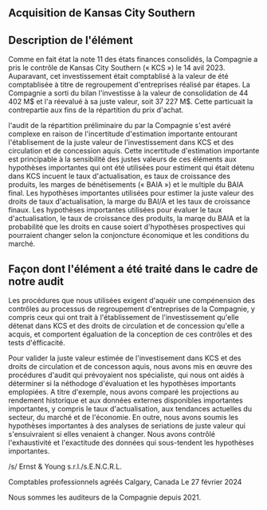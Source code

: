 ## Acquisition de Kansas City Southern

## Description de l'élément

Comme en fait état la note 11 des états finances consolidés, la Compagnie a pris le contrôle de Kansas City Southern (« KCS ») le 14 avil 2023. Auparavant, cet investissement était comptablisé à la valeur de été comptablisée à titre de regroupement d'entreprises réalisé par étapes. La Compagnie a sorti du bilan l'investisse à la valeur de consolidation de 44 402 M\$ et l'a réevalué à sa juste valeur, soit 37 227 M\$. Cette particuait la contrepartie aux fins de la répartition du prix d'achat.

l'audit de la répartition préliminaire du par la Compagnie s'est avéré complexe en raison de l'incertitude d'estimation importante entourant l'établisement de la juste valeur de l'investissement dans KCS et des circulation et de concession aquis. Cette incertitude d'estimation importante est principable à la sensibilité des justes valeurs de ces éléments aux hypothèses importantes qui ont été utilisées pour estiment qui était détenu dans KCS incuent le taux d'actualisation, es taux de croissance des produits, les marges de bénétisements (« BAIA ») et le multiple du BAIA final. Les hypothèses importantes utilisées pour estimer la juste valeur des droits de taux d'actualisation, la marge du BAI/A et les taux de croissance finaux. Les hypothèses importantes utilisées pour évaluer le taux d'actualisation, le taux de croissance des produits, la marqe du BAIA et la probabilité que les droits en cause soiert d'hypothèses prospectives qui pourraient changer selon la conjoncture économique et les conditions du marché.

## Façon dont l'élément a été traité dans le cadre de notre audit

Les procédures que nous utilisées exigent d'aquéir une compénension des contrôles au processus de regroupement d'entreprises de la Compagnie, y compris ceux qui ont trait à l'établissement de l'investissement qu'elle détenat dans KCS et des droits de circulation et de concession qu'elle a acquis, et comportent égaluation de la conception de ces contrôles et des tests d'éfficacité.

Pour valider la juste valeur estimée de l'investisement dans KCS et des droits de circulation et de concesson aquis, nous avons mis en œuvre des procédures d'audit qui prévoyaient nos spécialiste, qui nous ont aidés à déterminer si la néthodoge d'évaluation et les hypothèses importants emplopiées. A titre d'exemple, nous avons comparé les projections au rendement historique et aux données externes disponibles importantes importantes, y compris le taux d'actualisation, aux tendances actuelles du secteur, du marché et de l'économie. En outre, nous avons soumis les hypothèses importantes à des analyses de seriations de juste valeur qui s'ensuivraient si elles venaient à changer. Nous avons contrôlé l'exhaustivité et l'exactitude des données qui sous-tendent les hypothèses importantes.

/s/ Ernst & Young s.r.l./s.E.N.C.R.L.

Comptables professionnels agréés Calgary, Canada Le 27 février 2024

Nous sommes les auditeurs de la Compagnie depuis 2021.